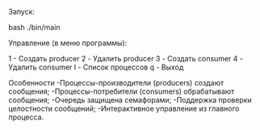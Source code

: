 Запуск:

bash
./bin/main

Управление (в меню программы):

1 - Создать producer
2 - Удалить producer
3 - Создать consumer 
4 - Удалить consumer
l - Список процессов
q - Выход

Особенности
-Процессы-производители (producers) создают сообщения;
-Процессы-потребители (consumers) обрабатывают сообщения;
-Очередь защищена семафорами;
-Поддержка проверки целостности сообщений;
-Интерактивное управление из главного процесса.

